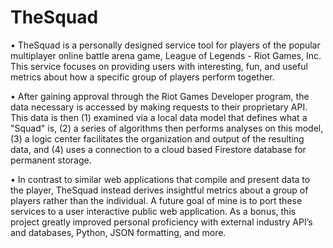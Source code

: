 # TheSquad

•	TheSquad is a personally designed service tool for players of the popular multiplayer online battle arena game, League of Legends - Riot Games, Inc. 
This service focuses on providing users with interesting, fun, and useful metrics about how a specific group of players perform together.

•	After gaining approval through the Riot Games Developer program, the data necessary is accessed by making requests to their proprietary API. 
This data is then (1) examined via a local data model that defines what a "Squad" is, (2) a series of algorithms then performs analyses on this model, 
(3) a logic center facilitates the organization and output of the resulting data, and (4) uses a connection to a cloud based Firestore database for 
permanent storage.

•	In contrast to similar web applications that compile and present data to the player, TheSquad instead derives insightful metrics about a group of 
players rather than the individual. A future goal of mine is to port these services to a user interactive public web application. As a bonus, this 
project greatly improved personal proficiency with external industry API’s and databases, Python, JSON formatting, and more.
